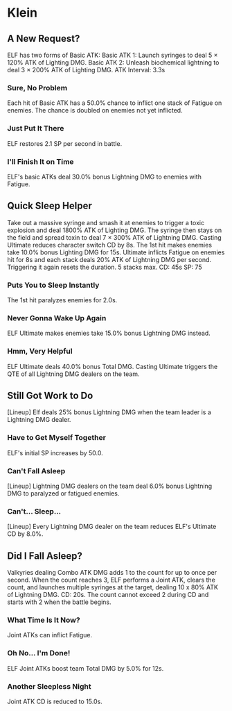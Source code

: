 # Klein

## A New Request?

ELF has two forms of Basic ATK:
Basic ATK 1: Launch syringes to deal 5 × 120% ATK of Lighting DMG.
Basic ATK 2: Unleash biochemical lightning to deal 3 × 200% ATK of Lighting DMG.
ATK Interval: 3.3s

### Sure, No Problem

Each hit of Basic ATK has a 50.0% chance to inflict one stack of Fatigue on enemies. The chance is doubled on enemies not yet inflicted.

### Just Put It There

ELF restores 2.1 SP per second in battle.

### I'll Finish It on Time

ELF's basic ATKs deal 30.0% bonus Lightning DMG to enemies with Fatigue.

## Quick Sleep Helper

Take out a massive syringe and smash it at enemies to trigger a toxic explosion and deal 1800% ATK of Lighting DMG. The syringe then stays on the field and spread toxin to deal 7 × 300% ATK of Lightning DMG. Casting Ultimate reduces character switch CD by 8s. The 1st hit makes enemies take 10.0% bonus Lighting DMG for 15s. Ultimate inflicts Fatigue on enemies hit for 8s and each stack deals 20% ATK of Lightning DMG per second. Triggering it again resets the duration. 5 stacks max.
CD: 45s
SP: 75

### Puts You to Sleep Instantly

The 1st hit paralyzes enemies for 2.0s.

### Never Gonna Wake Up Again

ELF Ultimate makes enemies take 15.0% bonus Lightning DMG instead.

### Hmm, Very Helpful

ELF Ultimate deals 40.0% bonus Total DMG. Casting Ultimate triggers the QTE of all Lightning DMG dealers on the team.

## Still Got Work to Do

[Lineup] Elf deals 25% bonus Lightning DMG when the team leader is a Lightning DMG dealer.

### Have to Get Myself Together

ELF's initial SP increases by 50.0.

### Can't Fall Asleep

[Lineup] Lightning DMG dealers on the team deal 6.0% bonus Lightning DMG to paralyzed or fatigued enemies.

### Can't... Sleep...

[Lineup] Every Lightning DMG dealer on the team reduces ELF's Ultimate CD by 8.0%.

## Did I Fall Asleep?

Valkyries dealing Combo ATK DMG adds 1 to the count for up to once per second. When the count reaches 3, ELF performs a Joint ATK, clears the count, and launches multiple syringes at the target, dealing 10 x 80% ATK of Lightning DMG. CD: 20s. The count cannot exceed 2 during CD and starts with 2 when the battle begins.

### What Time Is It Now?

Joint ATKs can inflict Fatigue.

### Oh No... I'm Done!

ELF Joint ATKs boost team Total DMG by 5.0% for 12s.

### Another Sleepless Night

Joint ATK CD is reduced to 15.0s.